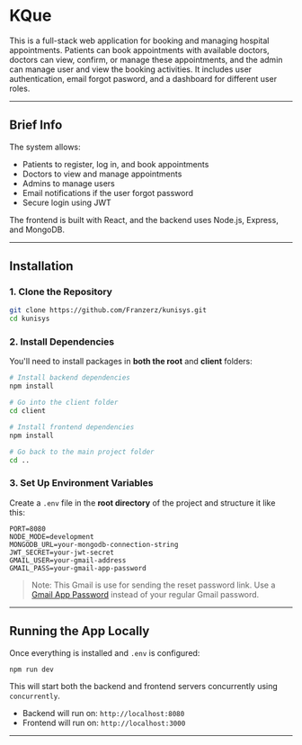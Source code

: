 # KQue

This is a full-stack web application for booking and managing hospital appointments. Patients can book appointments with available doctors, doctors can view, confirm, or manage these appointments, and the admin can manage user and view the booking activities. It includes user authentication, email forgot pasword, and a dashboard for different user roles.

---

## Brief Info

The system allows:

- Patients to register, log in, and book appointments
- Doctors to view and manage appointments
- Admins to manage users
- Email notifications if the user forgot password
- Secure login using JWT

The frontend is built with React, and the backend uses Node.js, Express, and MongoDB.

---

## Installation

### 1. Clone the Repository

```bash
git clone https://github.com/Franzerz/kunisys.git
cd kunisys
```

### 2. Install Dependencies

You'll need to install packages in **both the root** and **client** folders:

```bash
# Install backend dependencies
npm install

# Go into the client folder
cd client

# Install frontend dependencies
npm install

# Go back to the main project folder
cd ..
```

### 3. Set Up Environment Variables

Create a `.env` file in the **root directory** of the project and structure it like this:

```env
PORT=8080
NODE_MODE=development
MONGODB_URL=your-mongodb-connection-string
JWT_SECRET=your-jwt-secret
GMAIL_USER=your-gmail-address
GMAIL_PASS=your-gmail-app-password
```

> Note: This Gmail is use for sending the reset password link. Use a [Gmail App Password](https://support.google.com/accounts/answer/185833) instead of your regular Gmail password.

---

## Running the App Locally

Once everything is installed and `.env` is configured:

```bash
npm run dev
```

This will start both the backend and frontend servers concurrently using `concurrently`.

- Backend will run on: `http://localhost:8080`
- Frontend will run on: `http://localhost:3000`

---

